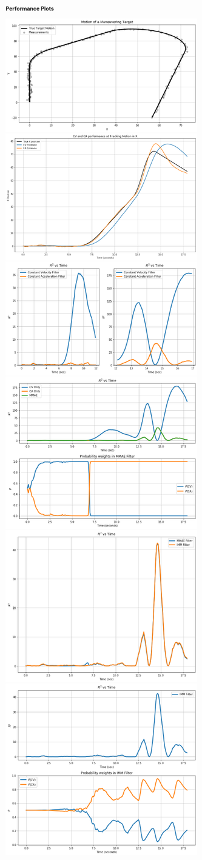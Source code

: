 #### Performance Plots
![](https://github.com/lucascarter0/data-science-tools/blob/master/imm_kalmanfilter/figures/true_motion.png)
![](https://github.com/lucascarter0/data-science-tools/blob/master/imm_kalmanfilter/figures/initial_performance.png)
![](https://github.com/lucascarter0/data-science-tools/blob/master/imm_kalmanfilter/figures/initial_performance_R2.png)
![](https://github.com/lucascarter0/data-science-tools/blob/master/imm_kalmanfilter/figures/mmae_compare.png)
![](https://github.com/lucascarter0/data-science-tools/blob/master/imm_kalmanfilter/figures/imm_mmae_compare.png)
![](https://github.com/lucascarter0/data-science-tools/blob/master/imm_kalmanfilter/figures/imm_compare.png)
